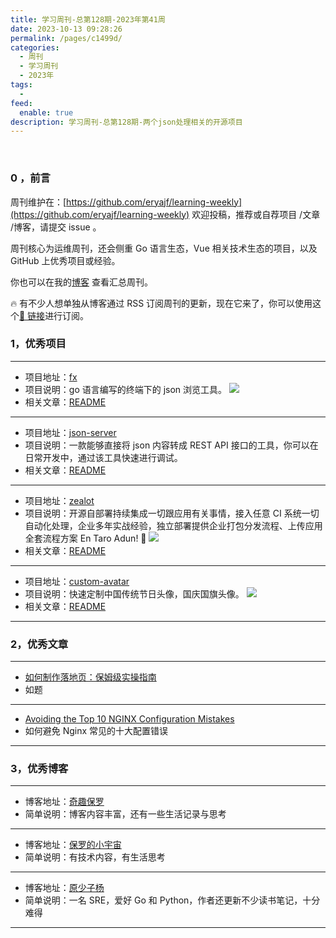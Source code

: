 ```yaml
---
title: 学习周刊-总第128期-2023年第41周
date: 2023-10-13 09:28:26
permalink: /pages/c1499d/
categories:
  - 周刊
  - 学习周刊
  - 2023年
tags:
  -
feed:
  enable: true
description: 学习周刊-总第128期-两个json处理相关的开源项目
---
```


<br><ArticleTopAd></ArticleTopAd>

### 0 ，前言

周刊维护在：[https://github.com/eryajf/learning-weekly](https://github.com/eryajf/learning-weekly) 欢迎投稿，推荐或自荐项目 /文章 /博客，请提交 issue 。

周刊核心为运维周刊，还会侧重 Go 语言生态，Vue 相关技术生态的项目，以及 GitHub 上优秀项目或经验。

你也可以在我的[博客](https://wiki.eryajf.net/learning-weekly/) 查看汇总周刊。

🔥 有不少人想单独从博客通过 RSS 订阅周刊的更新，现在它来了，你可以使用这个[🔗 链接](https://wiki.eryajf.net/learning-weekly.xml)进行订阅。

### 1，优秀项目

---

- 项目地址：[fx](https://github.com/antonmedv/fx)
- 项目说明：go 语言编写的终端下的 json 浏览工具。
  ![](https://t.eryajf.net/imgs/2023/09/1695904540897.gif)
- 相关文章：[README](https://github.com/antonmedv/fx#readme)

---

- 项目地址：[json-server](https://github.com/typicode/json-server)
- 项目说明：一款能够直接将 json 内容转成 REST API 接口的工具，你可以在日常开发中，通过该工具快速进行调试。
- 相关文章：[README](https://github.com/typicode/json-server#readme)

---

- 项目地址：[zealot](https://github.com/tryzealot/zealot)
- 项目说明：开源自部署持续集成一切跟应用有关事情，接入任意 CI 系统一切自动化处理，企业多年实战经验，独立部署提供企业打包分发流程、上传应用全套流程方案 En Taro Adun! 🖖
  ![](https://t.eryajf.net/imgs/2023/09/1695732324867.png)
- 相关文章：[README](https://github.com/tryzealot/zealot#readme)

---

- 项目地址：[custom-avatar](https://github.com/xiaoli1999/custom-avatar)
- 项目说明：快速定制中国传统节日头像，国庆国旗头像。
  ![](https://t.eryajf.net/imgs/2023/10/1696145216365.png)
- 相关文章：[README](https://github.com/xiaoli1999/custom-avatar#readme)

---

### 2，优秀文章

---

- [如何制作落地页：保姆级实操指南](https://www.bmms.me/blog/landing-page)
- 如题

---

- [Avoiding the Top 10 NGINX Configuration Mistakes](https://www.nginx.com/blog/avoiding-top-10-nginx-configuration-mistakes/)
- 如何避免 Nginx 常见的十大配置错误

---

### 3，优秀博客

---

- 博客地址：[奇趣保罗](https://paul.ren/)
- 简单说明：博客内容丰富，还有一些生活记录与思考

---

- 博客地址：[保罗的小宇宙](https://paugram.com/)
- 简单说明：有技术内容，有生活思考

---

- 博客地址：[原少子杨](https://iziyang.github.io/)
- 简单说明：一名 SRE，爱好 Go 和 Python，作者还更新不少读书笔记，十分难得

---


<br><ArticleTopAd></ArticleTopAd>
